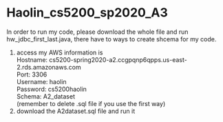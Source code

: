 # Haolin_cs5200_sp2020_A3
In order to run my code, please download the whole file and run hw_jdbc_first_last.java, there have to ways to create shcema for my code.
1. access my AWS information is <br>
Hostname: cs5200-spring2020-a2.ccgpqnp6qpps.us-east-2.rds.amazonaws.com <br>
Port: 3306 <br>
Username: haolin <br>
Password: cs5200haolin <br>
Schema: A2_dataset <br>
(remember to delete .sql file if you use the first way)
2. download the A2dataset.sql file and run it  
